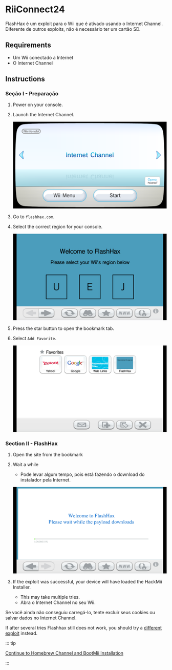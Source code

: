 # RiiConnect24

FlashHax é um exploit para o Wii que é ativado usando o Internet Channel. Diferente de outros exploits, não é necessário ter um cartão SD.

## Requirements

- Um Wii conectado a Internet
- O Internet Channel

## Instructions

### Seção I - Preparação

1. Power on your console.

2. Launch the Internet Channel.

    ![](/images/exploits/flashhax/internet-channel-start.png)

3. Go to `flashhax.com`.

4. Select the correct region for your console.

    ![](/images/exploits/flashhax/select-region.png)

5. Press the star button to open the bookmark tab.

6. Select `Add Favorite`.

    ![](/images/exploits/flashhax/bookmark-page.png)

### Section II - FlashHax

1. Open the site from the bookmark

2. Wait a while

    - Pode levar algum tempo, pois está fazendo o download do instalador pela Internet.

    ![](/images/exploits/flashhax/wait-for-download.png)

3. If the exploit was successful, your device will have loaded the HackMii Installer.
    - This may take multiple tries.
    - Abra o Internet Channel no seu Wii.

Se você ainda não conseguiu carregá-lo, tente excluir seus cookies ou salvar dados no Internet Channel.

If after several tries Flashhax still does not work, you should try a [different exploit](get-started) instead.

::: tip

[Continue to Homebrew Channel and BootMii Installation](hbc)

:::
